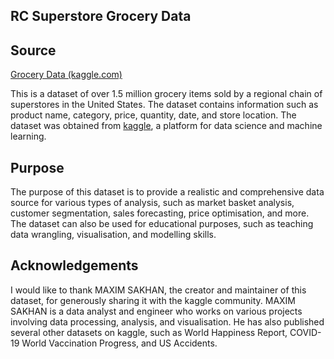 ## RC Superstore Grocery Data

## Source 

[Grocery Data (kaggle.com)](https://www.kaggle.com/datasets/maximsakhan/rc-superstore-grocery-data/)

This is a dataset of over 1.5 million grocery items sold by a regional chain of superstores in the United States. The dataset contains information such as product name, category, price, quantity, date, and store location. The dataset was obtained from [kaggle](https://www.kaggle.com/), a platform for data science and machine learning.

## Purpose

The purpose of this dataset is to provide a realistic and comprehensive data source for various types of analysis, such as market basket analysis, customer segmentation, sales forecasting, price optimisation, and more. The dataset can also be used for educational purposes, such as teaching data wrangling, visualisation, and modelling skills.

## Acknowledgements

I would like to thank MAXIM SAKHAN, the creator and maintainer of this dataset, for generously sharing it with the kaggle community. MAXIM SAKHAN is a data analyst and engineer who works on various projects involving data processing, analysis, and visualisation. He has also published several other datasets on kaggle, such as World Happiness Report, COVID-19 World Vaccination Progress, and US Accidents.